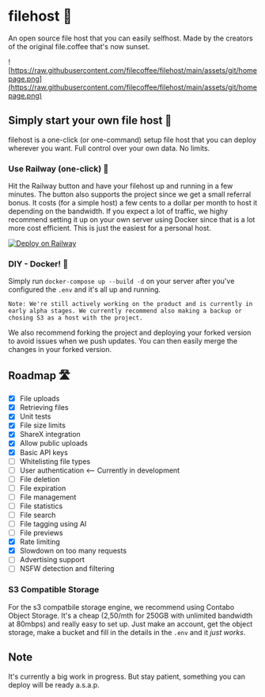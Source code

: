 # filehost 📁
An open source file host that you can easily selfhost. Made by the creators of the original file.coffee that's now sunset.

![https://raw.githubusercontent.com/filecoffee/filehost/main/assets/git/homepage.png](https://raw.githubusercontent.com/filecoffee/filehost/main/assets/git/homepage.png)

## Simply start your own file host 🚀
filehost is a one-click (or one-command) setup file host that you can deploy wherever you want. Full control over your own data. No limits.

### Use Railway (one-click) 🚂
Hit the Railway button and have your filehost up and running in a few minutes. The button also supports the project since we get a small referral bonus. It costs (for a simple host) a few cents to a dollar per month to host it depending on the bandwidth. If you expect a lot of traffic, we highy recommend setting it up on your own server using Docker since that is a lot more cost efficient. This is just the easiest for a personal host.

[![Deploy on Railway](https://railway.app/button.svg)](https://railway.app/template/pv_x6t?referralCode=QsZ-bg)


### DIY - Docker! 🐳
Simply run `docker-compose up --build -d` on your server after you've configured the `.env` and it's all up and running.

```
Note: We're still actively working on the product and is currently in early alpha stages. We currently recommend also making a backup or chosing S3 as a host with the project.
```

We also recommend forking the project and deploying your forked version to avoid issues when we push updates. You can then easily merge the changes in your forked version.

## Roadmap 🛣️
- [x] File uploads
- [x] Retrieving files
- [x] Unit tests
- [x] File size limits
- [x] ShareX integration
- [x] Allow public uploads
- [x] Basic API keys
- [ ] Whitelisting file types
- [ ] User authentication <-- Currently in development
- [ ] File deletion
- [ ] File expiration
- [ ] File management
- [ ] File statistics
- [ ] File search
- [ ] File tagging using AI
- [ ] File previews
- [x] Rate limiting
- [x] Slowdown on too many requests
- [ ] Advertising support
- [ ] NSFW detection and filtering

### S3 Compatible Storage
For the s3 compatbile storage engine, we recommend using Contabo Object Storage. It's a cheap (2,50/mth for 250GB with unlimited bandwidth at 80mbps) and really easy to set up. Just make an account, get the object storage, make a bucket and fill in the details in the `.env` and it _just works_.

## Note
It's currently a big work in progress. But stay patient, something you can deploy will be ready a.s.a.p.
